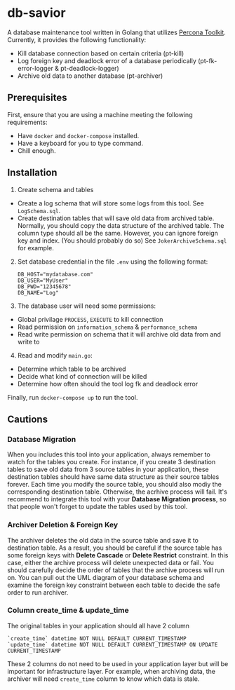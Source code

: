 # db-savior
A database maintenance tool written in Golang that utilizes [Percona Toolkit](https://www.percona.com/doc/percona-toolkit/LATEST/index.html).
Currently, it provides the following functionality:
- Kill database connection based on certain criteria (pt-kill)
- Log foreign key and deadlock error of a database periodically (pt-fk-error-logger & pt-deadlock-logger)
- Archive old data to another database (pt-archiver)

## Prerequisites

First, ensure that you are using a machine meeting the following requirements:

- Have `docker` and `docker-compose` installed.
- Have a keyboard for you to type command.
- Chill enough.

## Installation
1. Create schema and tables
- Create a log schema that will store some logs from this tool. See `LogSchema.sql`.
- Create destination tables that will save old data from archived table. Normally, you should copy the data structure of the archived table. The column type should all be the same. However, you can ignore foreign key and index. (You should probably do so) See `JokerArchiveSchema.sql` for example.
2. Set database credential in the file `.env` using the following format:
    ```
    DB_HOST="mydatabase.com"
    DB_USER="MyUser"
    DB_PWD="12345678"
    DB_NAME="Log"
    ```
3. The database user will need some permissions:
- Global privilage `PROCESS`, `EXECUTE` to kill connection
- Read permission on `information_schema` & `performance_schema`
- Read write permission on schema that it will archive old data from and write to
4. Read and modify `main.go`:
- Determine which table to be archived
- Decide what kind of connection will be killed
- Determine how often should the tool log fk and deadlock error

Finally, run `docker-compose up` to run the tool.

## Cautions
### Database Migration
When you includes this tool into your application, always remember to watch for the tables you create. For instance, if you create 3 destination tables to save old data from 3 source tables in your application, these destination tables should have same data structure as their source tables forever. Each time you modify the source table, you should also modiy the corresponding destination table. Otherwise, the acrhive process will fail. It's recommend to integrate this tool with your **Database Migration process**, so that people won't forget to update the tables used by this tool.

### Archiver Deletion & Foreign Key
The archiver deletes the old data in the source table and save it to destination table. As a result, you should be careful if the source table has some foreign keys with **Delete Cascade** or **Delete Restrict** constraint. In this case, either the archive process will delete unexpected data or fail. You should carefully decide the order of tables that the archive process will run on. You can pull out the UML diagram of your database schema and examine the foreign key constraint between each table to decide the safe order to run archiver.

### Column create_time & update_time
The original tables in your application should all have 2 column
```
`create_time` datetime NOT NULL DEFAULT CURRENT_TIMESTAMP
`update_time` datetime NOT NULL DEFAULT CURRENT_TIMESTAMP ON UPDATE CURRENT_TIMESTAMP
```
These 2 columns do not need to be used in your application layer but will be important for infrastructure layer. For example, when archiving data, the archiver will need `create_time` column to know which data is stale.


